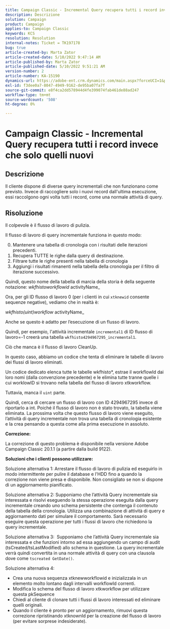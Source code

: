 ```yaml
---
title: Campaign Classic - Incremental Query recupera tutti i record invece che solo quelli nuovi
description: Descrizione
solution: Campaign
product: Campaign
applies-to: Campaign Classic
keywords: KCS
resolution: Resolution
internal-notes: Ticket = TK197178
bug: true
article-created-by: Marta Zator
article-created-date: 5/10/2022 9:47:14 AM
article-published-by: Marta Zator
article-published-date: 5/10/2022 9:51:21 AM
version-number: 2
article-number: KA-15190
dynamics-url: https://adobe-ent.crm.dynamics.com/main.aspx?forceUCI=1&pagetype=entityrecord&etn=knowledgearticle&id=ad8bd527-46d0-ec11-a7b5-00224809c101
exl-id: f3dee0a7-8047-4949-9162-de95ba07fa7f
source-git-commit: e8f4ca2dd578944d4fe399074fab461de88ad247
workflow-type: tm+mt
source-wordcount: '508'
ht-degree: 0%

---
```


# Campaign Classic - Incremental Query recupera tutti i record invece che solo quelli nuovi

## Descrizione


Il cliente dispone di diverse query incrementali che non funzionano come previsto. Invece di raccogliere solo i nuovi record dall&#39;ultima esecuzione, essi raccolgono ogni volta tutti i record, come una normale attività di query.


## Risoluzione


Il colpevole è il flusso di lavoro di pulizia.

Il flusso di lavoro di query incrementale funziona in questo modo:

0. Mantenere una tabella di cronologia con i risultati delle iterazioni precedenti.
1. Recupera TUTTE le righe dalla query di destinazione.
2. Filtrare tutte le righe presenti nella tabella di cronologia
3. Aggiungi i risultati rimanenti nella tabella della cronologia per il filtro di iterazione successivo.

Quindi, questo nome della tabella di marcia della storia è della seguente notazione:
*wkfhistoworkflowid* activityName_

Ora, per gli ID flusso di lavoro 0 (per i clienti in cui `xtknewid` consente sequenze negative), vediamo che in realtà è:

*wkfhisto(uint)workflow* activityName_

Anche se questo è adatto per l’esecuzione di un flusso di lavoro.

Quindi, per esempio, l&#39;attività incrementale `incremental1` di ID flusso di lavoro=-1 creerà una tabella `wkfhisto4294967295_incremental1`.

Ciò che manca è il flusso di lavoro CleanUp.

In questo caso, abbiamo un codice che tenta di eliminare le tabelle di lavoro dei flussi di lavoro eliminati.

Un codice dedicato elenca tutte le tabelle wkfhisto\*, estrae il workflowId dai loro nomi (dalla convenzione precedente) e le elimina tutte tranne quelle i cui worklowID si trovano nella tabella del flusso di lavoro xtkworkflow.

Tuttavia, manca il `uint` parte.

Quindi, cerca di cercare un flusso di lavoro con ID 4294967295 invece di riportarlo a int. Poiché il flusso di lavoro non è stato trovato, la tabella viene eliminata. La prossima volta che questo flusso di lavoro viene eseguito, l’attività di query incrementale non trova una tabella di cronologia esistente e la crea pensando a questa come alla prima esecuzione in assoluto.

<b>Correzione:</b>

La correzione di questo problema è disponibile nella versione Adobe Campaign Classic 20.1.1 (a partire dalla build 9122).

<b>Soluzioni che i clienti possono utilizzare:</b>

Soluzione alternativa 1: Arrestare il flusso di lavoro di pulizia ed eseguirlo in modo intermittente per pulire il database e l&#39;HDD fino a quando la correzione non viene presa e disponibile. Non consigliato se non si dispone di un aggiornamento pianificato.

Soluzione alternativa 2: Supponiamo che l’attività Query incrementale sia interessata e risolvi eseguendo la stessa operazione eseguita dalla query incrementale creando uno schema persistente che contenga il contenuto della tabella della cronologia. Utilizza una combinazione di attività di query e aggiornamento dati per simulare il comportamento. Sarà necessario eseguire questa operazione per tutti i flussi di lavoro che richiedono la query incrementale.

Soluzione alternativa 3:  Supponiamo che l’attività Query incrementale sia interessata e che funzioni intorno ad essa aggiungendo un campo di audit (tsCreated/tsLastModified) allo schema in questione. La query incrementale verrà quindi convertita in una normale attività di query con una clausola dove come `tscreated GetDate()`.

Soluzione alternativa 4:

- Crea una nuova sequenza xtknewworkflowid e inizializzala in un elemento molto lontano dagli intervalli workflowId correnti.
- Modifica lo schema del flusso di lavoro xtkworkflow per utilizzare questa pkSequence
- Chiedi al cliente di clonare tutti i flussi di lavoro interessati ed eliminare quelli originali.
- Quando il cliente è pronto per un aggiornamento, rimuovi questa correzione ripristinando xtknownId per la creazione del flusso di lavoro (per evitare sorprese indesiderate).
